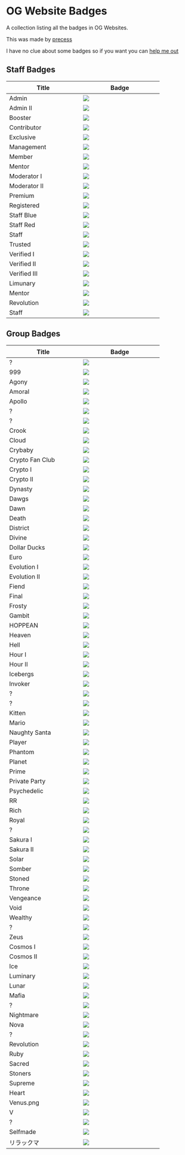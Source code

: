 # OG Website Badges

A collection listing all the badges in OG Websites.

This was made by <a href="https://github.com/precess">precess</a>

I have no clue about some badges so if you want you can <a href="https://github.com/precess/OG-Badges-Collection/discussions/1">help me out</a>
> 

## Staff Badges

| ㅤㅤㅤㅤㅤTitleㅤㅤㅤㅤㅤ | ㅤㅤㅤㅤㅤBadgeㅤㅤㅤㅤㅤ |
| --- | --- |
Admin | <img  src="/images/Staff/admin.png" href="https://discord.com/assets/498591d63b352256a1bf18061eff9d57.svg"> 
Admin II | <img  src="/images/Staff/admin-2.png" href="https://discord.com/assets/8599b8b3d7917b5e7180e898a835f780.svg">
Booster | <img  src="/images/Staff/booster.gif" href="https://discord.com/assets/e666a84a7a5ea2abbbfa73adf22e627b.svg" >
Contributor | <img  src="/images/Staff/contributor.png" href="https://discord.com/assets/ec8e92568a7c8f19a052ef42f862ff18.svg" >
Exclusive | <img  src="/images/Staff/exclusive.png" href="https://discord.com/assets/efcc751513ec434ea4275ecda4f61136.svg" >
Management | <img  src="/images/Staff/management.png" href="https://discord.com/assets/9f00b18e292e10fc0ae84ff5332e8b0b.svg" >
Member | <img  src="/images/Staff/member.png" href="https://discord.com/assets/48d5bdcffe9e7848067c2e187f1ef951.svg" >
Mentor | <img  src="/images/Staff/mentor.png" href="https://discord.com/assets/34306011e46e87f8ef25f3415d3b99ca.svg" >
Moderator I | <img  src="/images/Staff/moderator-1.png" href="https://discord.com/assets/c981e58b5ea4b7fedd3a643cf0c60564.svg" >
Moderator II | <img  src="/images/Staff/Moderator-3.png" href="https://discord.com/assets/26c7a60fb1654315e0be26107bd47470.svg" >
Premium | <img  src="/images/Staff/premium.png" href="https://discord.com/assets/24d05f3b46a110e538674edbac0db4cd.svg" >
Registered | <img  src="/images/Staff/registered.png" href="https://discord.com/assets/b802e9af134ff492276d94220e36ec5c.svg" >
Staff Blue | <img  src="/images/Staff/staff-blue.png" href="https://discord.com/assets/8353d89b529e13365c415aef08d1d1f4.svg" >
Staff Red | <img  src="/images/Staff/staff-red.png" href="https://discord.com/assets/f599063762165e0d23e8b11b684765a8.svg" >
Staff | <img  src="/images/Staff/staff.png" href="https://discord.com/assets/f599063762165e0d23e8b11b684765a8.svg" > 
Trusted | <img  src="/images/Staff/trusted.png" href="https://discord.com/assets/f599063762165e0d23e8b11b684765a8.svg" > 
Verified I | <img  src="/images/Staff/verified.png" href="https://discord.com/assets/f599063762165e0d23e8b11b684765a8.svg" > 
Verified II | <img  src="/images/Staff/verified-2.png" href="https://discord.com/assets/f599063762165e0d23e8b11b684765a8.svg" > 
Verified III | <img  src="/images/Staff/verified-gg.png" href="https://discord.com/assets/f599063762165e0d23e8b11b684765a8.svg" > 
Limunary | <img  src="/images/Staff/limunary-gg.png" href="https://discord.com/assets/f599063762165e0d23e8b11b684765a8.svg" > 
Mentor | <img  src="/images/Staff/mentor-gg.png" href="https://discord.com/assets/f599063762165e0d23e8b11b684765a8.svg" > 
Revolution | <img  src="/images/Staff/revolution-gg.png" href="https://discord.com/assets/f599063762165e0d23e8b11b684765a8.svg" > 
Staff | <img  src="/images/Staff/staff-gg.png" href="https://discord.com/assets/f599063762165e0d23e8b11b684765a8.svg" > 

## Group Badges

| ㅤㅤㅤㅤㅤTitleㅤㅤㅤㅤㅤ | ㅤㅤㅤㅤㅤBadgeㅤㅤㅤㅤㅤ |
| --- | --- |
? | <img  src="/images/8x2Kw2G.png" href="https://discord.com/assets/f599063762165e0d23e8b11b684765a8.svg" >
999 | <img  src="/images/999.png" href="https://discord.com/assets/f599063762165e0d23e8b11b684765a8.svg" >
Agony | <img  src="/images/Agony.gif" href="https://discord.com/assets/f599063762165e0d23e8b11b684765a8.svg" >
Amoral | <img  src="/images/amoral.png" href="https://discord.com/assets/f599063762165e0d23e8b11b684765a8.svg" >
Apollo | <img  src="/images/Apollo.png" href="https://discord.com/assets/f599063762165e0d23e8b11b684765a8.svg" >
? | <img  src="/images/B5DFsdY.png" href="https://discord.com/assets/f599063762165e0d23e8b11b684765a8.svg" >
? | <img  src="/images/Boosters.gif" href="https://discord.com/assets/f599063762165e0d23e8b11b684765a8.svg" >
Crook | <img  src="/images/CROOK.png" href="https://discord.com/assets/f599063762165e0d23e8b11b684765a8.svg" >
Cloud | <img  src="/images/Cloud.png" href="https://discord.com/assets/f599063762165e0d23e8b11b684765a8.svg" >
Crybaby | <img  src="/images/Crybaby.png" href="https://discord.com/assets/f599063762165e0d23e8b11b684765a8.svg" >
Crypto Fan Club | <img  src="/images/Crypto-Fan-Club.png" href="https://discord.com/assets/f599063762165e0d23e8b11b684765a8.svg" >
Crypto I | <img  src="/images/Eth.png" href="https://discord.com/assets/f599063762165e0d23e8b11b684765a8.svg" >
Crypto II | <img  src="/images/Crypto.png" href="https://discord.com/assets/f599063762165e0d23e8b11b684765a8.svg" >
Dynasty | <img  src="/images/DYNASTY.png" href="https://discord.com/assets/f599063762165e0d23e8b11b684765a8.svg" >
Dawgs | <img  src="/images/Dawgs.gif" href="https://discord.com/assets/f599063762165e0d23e8b11b684765a8.svg" >
Dawn | <img  src="/images/Dawn.gif" href="https://discord.com/assets/f599063762165e0d23e8b11b684765a8.svg" >
Death | <img  src="/images/Death.png" href="https://discord.com/assets/f599063762165e0d23e8b11b684765a8.svg" >
District | <img  src="/images/District.png" href="https://discord.com/assets/f599063762165e0d23e8b11b684765a8.svg" >
Divine | <img  src="/images/Divine.png" href="https://discord.com/assets/f599063762165e0d23e8b11b684765a8.svg" >
Dollar Ducks | <img  src="/images/Dollar-Ducks.gif" href="https://discord.com/assets/f599063762165e0d23e8b11b684765a8.svg" >
Euro | <img  src="/images/Euro.png" href="https://discord.com/assets/f599063762165e0d23e8b11b684765a8.svg" >
Evolution I | <img  src="/images/Evolution.png" href="https://discord.com/assets/f599063762165e0d23e8b11b684765a8.svg" >
Evolution II | <img  src="/images/Evolution-2.png" href="https://discord.com/assets/f599063762165e0d23e8b11b684765a8.svg" >
Fiend | <img  src="/images/Fiend.png" href="https://discord.com/assets/f599063762165e0d23e8b11b684765a8.svg" >
Final | <img  src="/images/Final.png" href="https://discord.com/assets/f599063762165e0d23e8b11b684765a8.svg" >
Frosty | <img  src="/images/Frosty.gif" href="https://discord.com/assets/f599063762165e0d23e8b11b684765a8.svg" >
Gambit | <img  src="/images/Gambit.png" href="https://discord.com/assets/f599063762165e0d23e8b11b684765a8.svg" >
HOPPEAN | <img  src="/images/HOPPEAN.gif" href="https://discord.com/assets/f599063762165e0d23e8b11b684765a8.svg" >
Heaven | <img  src="/images/Heaven.png" href="https://discord.com/assets/f599063762165e0d23e8b11b684765a8.svg" >
Hell | <img  src="/images/Hell.png" href="https://discord.com/assets/f599063762165e0d23e8b11b684765a8.svg" >
Hour I | <img  src="/images/DNH0f1I.gif" href="https://discord.com/assets/f599063762165e0d23e8b11b684765a8.svg" >
Hour II | <img  src="/images/Hour.gif" href="https://discord.com/assets/f599063762165e0d23e8b11b684765a8.svg" >
Icebergs | <img  src="/images/Icebergs.png" href="https://discord.com/assets/f599063762165e0d23e8b11b684765a8.svg" >
Invoker | <img  src="/images/Invoker.png" href="https://discord.com/assets/f599063762165e0d23e8b11b684765a8.svg" >
? | <img  src="/images/JSPaPI7.png" href="https://discord.com/assets/f599063762165e0d23e8b11b684765a8.svg" >
? | <img  src="/images/JWSlawf.png" href="https://discord.com/assets/f599063762165e0d23e8b11b684765a8.svg" >
Kitten | <img  src="/images/Kitten.png" href="https://discord.com/assets/f599063762165e0d23e8b11b684765a8.svg" >
Mario | <img  src="/images/Mario.png" href="https://discord.com/assets/f599063762165e0d23e8b11b684765a8.svg" >
Naughty Santa | <img  src="/images/Naughty-Santa.gif" href="https://discord.com/assets/f599063762165e0d23e8b11b684765a8.svg" >
Player | <img  src="/images/PLAYER.png" href="https://discord.com/assets/f599063762165e0d23e8b11b684765a8.svg" >
Phantom | <img  src="/images/Phantom.png" href="https://discord.com/assets/f599063762165e0d23e8b11b684765a8.svg" >
Planet | <img  src="/images/Planet.png" href="https://discord.com/assets/f599063762165e0d23e8b11b684765a8.svg" >
Prime | <img  src="/images/Prime.png" href="https://discord.com/assets/f599063762165e0d23e8b11b684765a8.svg" >
Private Party | <img  src="/images/Private-Party.png" href="https://discord.com/assets/f599063762165e0d23e8b11b684765a8.svg" >
Psychedelic | <img  src="/images/Psychedelic.gif" href="https://discord.com/assets/f599063762165e0d23e8b11b684765a8.svg" >
RR | <img  src="/images/RR.gif" href="https://discord.com/assets/f599063762165e0d23e8b11b684765a8.svg" >
Rich | <img  src="/images/Rich.png" href="https://discord.com/assets/f599063762165e0d23e8b11b684765a8.svg" >
Royal | <img  src="/images/Royal.png" href="https://discord.com/assets/f599063762165e0d23e8b11b684765a8.svg" >
? | <img  src="/images/SDY2f0Q.png" href="https://discord.com/assets/f599063762165e0d23e8b11b684765a8.svg" >
Sakura I | <img  src="/images/Sakura.png" href="https://discord.com/assets/f599063762165e0d23e8b11b684765a8.svg" >
Sakura II | <img  src="/images/Sakura-2.png" href="https://discord.com/assets/f599063762165e0d23e8b11b684765a8.svg" >
Solar | <img  src="/images/Solar.png" href="https://discord.com/assets/f599063762165e0d23e8b11b684765a8.svg" >
Somber | <img  src="/images/Somber.png" href="https://discord.com/assets/f599063762165e0d23e8b11b684765a8.svg" >
Stoned | <img  src="/images/Stoned.png" href="https://discord.com/assets/f599063762165e0d23e8b11b684765a8.svg" >
Throne | <img  src="/images/Throne.png" href="https://discord.com/assets/f599063762165e0d23e8b11b684765a8.svg" >
Vengeance | <img  src="/images/Vengeance.png" href="https://discord.com/assets/f599063762165e0d23e8b11b684765a8.svg" >
Void | <img  src="/images/Void.png" href="https://discord.com/assets/f599063762165e0d23e8b11b684765a8.svg" >
Wealthy | <img  src="/images/Wealthy.gif" href="https://discord.com/assets/f599063762165e0d23e8b11b684765a8.svg" >
? | <img  src="/images/Xb5pzTW.png" href="https://discord.com/assets/f599063762165e0d23e8b11b684765a8.svg" >
Zeus | <img  src="/images/Zeus.png" href="https://discord.com/assets/f599063762165e0d23e8b11b684765a8.svg" >
Cosmos I | <img  src="/images/cosmos.gif" href="https://discord.com/assets/f599063762165e0d23e8b11b684765a8.svg" >
Cosmos II | <img  src="/images/cosmos-2.gif" href="https://discord.com/assets/f599063762165e0d23e8b11b684765a8.svg" >
Ice | <img  src="/images/ice.gif" href="https://discord.com/assets/f599063762165e0d23e8b11b684765a8.svg" >
Luminary | <img  src="/images/luminary.png" href="https://discord.com/assets/f599063762165e0d23e8b11b684765a8.svg" >
Lunar | <img  src="/images/lunar.gif" href="https://discord.com/assets/f599063762165e0d23e8b11b684765a8.svg" >
Mafia | <img  src="/images/mafia.gif" href="https://discord.com/assets/f599063762165e0d23e8b11b684765a8.svg" >
? | <img  src="/images/melhuhg.gif" href="https://discord.com/assets/f599063762165e0d23e8b11b684765a8.svg" >
Nightmare | <img  src="/images/nightmare.gif" href="https://discord.com/assets/f599063762165e0d23e8b11b684765a8.svg" >
Nova | <img  src="/images/nova.gif" href="https://discord.com/assets/f599063762165e0d23e8b11b684765a8.svg" >
? | <img  src="/images/on6DmRZ.gif" href="https://discord.com/assets/f599063762165e0d23e8b11b684765a8.svg" >
Revolution | <img  src="/images/revolution.png" href="https://discord.com/assets/f599063762165e0d23e8b11b684765a8.svg" >
Ruby | <img  src="/images/ruby.png" href="https://discord.com/assets/f599063762165e0d23e8b11b684765a8.svg" >
Sacred | <img  src="/images/sacred.png" href="https://discord.com/assets/f599063762165e0d23e8b11b684765a8.svg" >
Stoners | <img  src="/images/stoners.gif" href="https://discord.com/assets/f599063762165e0d23e8b11b684765a8.svg" >
Supreme | <img  src="/images/supreme.gif" href="https://discord.com/assets/f599063762165e0d23e8b11b684765a8.svg" >
Heart | <img  src="/images/ub-d.gif" href="https://discord.com/assets/f599063762165e0d23e8b11b684765a8.svg" >
Venus.png | <img  src="/images/venus.png" href="https://discord.com/assets/f599063762165e0d23e8b11b684765a8.svg" >
V | <img  src="/images/V.png" href="https://discord.com/assets/f599063762165e0d23e8b11b684765a8.svg" >
? | <img  src="/images/yinandyang.png" href="https://discord.com/assets/f599063762165e0d23e8b11b684765a8.svg" >
Selfmade | <img  src="/images/SELFMADE.png" href="https://discord.com/assets/f599063762165e0d23e8b11b684765a8.svg" >
リラックマ | <img  src="/images/リラックマ.png" href="https://discord.com/assets/f599063762165e0d23e8b11b684765a8.svg" >
